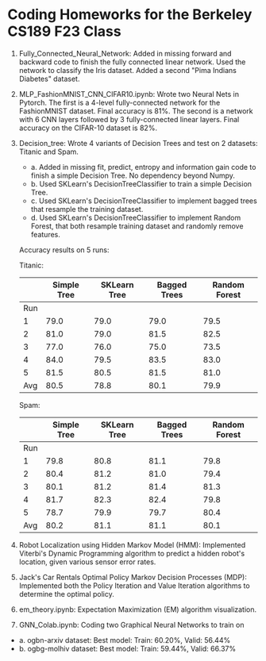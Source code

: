 # Coding Homeworks for the Berkeley CS189 F23 Class

1. Fully_Connected_Neural_Network: Added in missing forward and backward code to finish the fully connected linear network. Used the network to classify the Iris dataset. Added a second "Pima Indians Diabetes" dataset.

2. MLP_FashionMNIST_CNN_CIFAR10.ipynb: Wrote two Neural Nets in Pytorch. The first is a 4-level fully-connected network for the FashionMNIST dataset. Final accuracy is 81%. The second is a network with 6 CNN layers followed by 3 fully-connected linear layers. Final accuracy on the CIFAR-10 dataset is 82%.

3. Decision_tree: Wrote 4 variants of Decision Trees and test on 2 datasets: Titanic and Spam. 
    * a. Added in missing fit, predict, entropy and information gain code to finish a simple Decision Tree. No dependency beyond Numpy.
    * b. Used SKLearn's DecisionTreeClassifier to train a simple Decision Tree.
    * c. Used SKLearn's DecisionTreeClassifier to implement bagged trees that resample the training dataset. 
    * d. Used SKLearn's DecisionTreeClassifier to implement Random Forest, that both resample training dataset and randomly remove features. 

    Accuracy results on 5 runs:

    Titanic:

   |    |Simple Tree| SKLearn Tree| Bagged Trees| Random Forest
   |---|----|---|---|---|
   |Run|||                                                    
    |1|          79.0|         79.0|         79.0|          79.5
    |2|          81.0|         79.0|         81.5|          82.5
    |3|          77.0|         76.0|         75.0|          73.5
    |4|          84.0|         79.5|         83.5|          83.0
    |5|          81.5|         80.5|         81.5|          81.0
    |Avg|        80.5|         78.8|         80.1|          79.9
    
    Spam:

    |    |Simple Tree| SKLearn Tree| Bagged Trees| Random Forest
    |---|----|---|---|---|
    |Run|||                                                    
    |1|     79.8|    80.8|    81.1|     79.8
    |2|     80.4|    81.2|    81.0|     79.4
    |3|     80.1|    81.2|    81.4|     81.3
    |4|     81.7|    82.3|    82.4|     79.8
    |5|     78.7|    79.9|    79.7|     80.4
    |Avg|   80.2|    81.1|    81.1|     80.1

4. Robot Localization using Hidden Markov Model (HMM): Implemented Viterbi's Dynamic Programming algorithm to predict a hidden robot's location, given various sensor error rates.

5. Jack's Car Rentals Optimal Policy Markov Decision Processes (MDP): Implemented both the Policy Iteration and Value Iteration algorithms to determine the optimal policy.  

6. em_theory.ipynb: Expectation Maximization (EM) algorithm visualization.

7. GNN_Colab.ipynb: Coding two Graphical Neural Networks to train on
 * a. ogbn-arxiv dataset:
      Best model: Train: 60.20%, Valid: 56.44%
 * b. ogbg-molhiv dataset:
      Best model: Train: 59.44%, Valid: 66.37%
